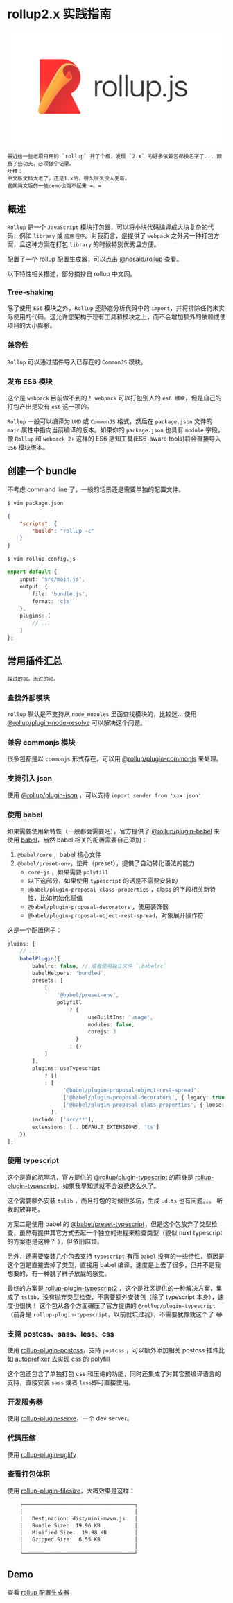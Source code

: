 # rollup2.x 实践指南

<img src="assets/cover.jpg">

    最近给一些老项目用的 `rollup` 升了个级，发现 `2.x` 的好多依赖包都换名字了... 颇费了些功夫，必须做个记录。
    吐槽：
    中文版文档太老了，还是1.x的，很久很久没人更新。
    官网英文版的一些demo也跑不起来 =。=

## 概述

`Rollup` 是一个 `JavaScript` 模块打包器，可以将小块代码编译成大块复杂的代码，例如 `library` 或 `应用程序`。对我而言，是提供了 `webpack` 之外另一种打包方案，且这种方案在打包 `library` 的时候特别优秀且方便。

配置了一个 rollup 配置生成器，可以点击 [@nosaid/rollup][@nosaid/rollup] 查看。

以下特性相关描述，部分摘抄自 rollup 中文网。

### Tree-shaking

除了使用 `ES6` 模块之外，`Rollup` 还静态分析代码中的 `import`，并将排除任何未实际使用的代码。这允许您架构于现有工具和模块之上，而不会增加额外的依赖或使项目的大小膨胀。

### 兼容性

`Rollup` 可以通过插件导入已存在的 `CommonJS` 模块。

### 发布 ES6 模块

这个是 `webpack` 目前做不到的！ `webpack` 可以打包别人的 `es6 模块`，但是自己的打包产出是没有 `es6` 这一项的。

`Rollup` 一般可以编译为 `UMD` 或 `CommonJS` 格式，然后在 `package.json` 文件的 `main` 属性中指向当前编译的版本。如果你的 `package.json` 也具有 `module` 字段，像 `Rollup` 和 `webpack 2+` 这样的 ES6 感知工具(ES6-aware tools)将会直接导入 `ES6` 模块版本。

## 创建一个 bundle

不考虑 command line 了，一般的场景还是需要单独的配置文件。

```shell
$ vim package.json
```

```json
{
    "scripts": {
        "build": "rollup -c"
    }
}
```

```shell
$ vim rollup.config.js
```

```ts
export default {
    input: 'src/main.js',
    output: {
        file: 'bundle.js',
        format: 'cjs'
    },
    plugins: [
        // ...
    ]
};
```

## 常用插件汇总

    踩过的坑，流过的泪。

### 查找外部模块

`rollup` 默认是不支持从 `node_modules` 里面查找模块的，比较迷... 使用 [@rollup/plugin-node-resolve](https://www.npmjs.com/package/@rollup/plugin-node-resolve) 可以解决这个问题。

### 兼容 commonjs 模块

很多包都是以 `commonjs` 形式存在，可以用 [@rollup/plugin-commonjs](https://www.npmjs.com/package/@rollup/plugin-commonjs) 来处理。

### 支持引入 json

使用 [@rollup/plugin-json](https://www.npmjs.com/package/@rollup/plugin-json) ，可以支持 `import sender from 'xxx.json'`

### 使用 babel

如果需要使用新特性（一般都会需要吧），官方提供了 [@rollup/plugin-babel](https://www.npmjs.com/package/@rollup/plugin-babel) 来使用 [babel](https://babeljs.io/)，当然 babel 相关的配置需要自己添加：

1. `@babel/core` ，babel 核心文件
2. `@babel/preset-env`，垫片（preset），提供了自动转化语法的能力
    - `core-js` ，如果需要 `polyfill`
    - 以下这部分，如果使用 `typescript` 的话是不需要安装的
    - `@babel/plugin-proposal-class-properties` ，class 的字段相关新特性，比如初始化赋值
    - `@babel/plugin-proposal-decorators` ，使用装饰器
    - `@babel/plugin-proposal-object-rest-spread`，对象展开操作符

这是一个配置例子：

```ts
pluins: [
    // ...
    babelPlugin({
        babelrc: false, // 或者使用独立文件 `.babelrc`
        babelHelpers: 'bundled',
        presets: [
            [
                '@babel/preset-env',
                polyfill
                    ? {
                          useBuiltIns: 'usage',
                          modules: false,
                          corejs: 3
                      }
                    : {}
            ]
        ],
        plugins: useTypescript
            ? []
            : [
                  '@babel/plugin-proposal-object-rest-spread',
                  ['@babel/plugin-proposal-decorators', { legacy: true }],
                  ['@babel/plugin-proposal-class-properties', { loose: true }]
              ],
        include: ['src/**'],
        extensions: [...DEFAULT_EXTENSIONS, 'ts']
    })
];
```

### 使用 typescript

这个是真的坑啊坑，官方提供的 [@rollup/plugin-typescript](https://www.npmjs.com/package/@rollup/plugin-typescript) 的前身是 [rollup-plugin-typescript](https://www.npmjs.com/package/rollup-plugin-typescript)，如果我早知道就不会浪费这么久了。

这个需要额外安装 `tslib` ，而且打包的时候很多坑，生成 `.d.ts` 也有问题。。。 听我的放弃吧。

方案二是使用 babel 的 [@babel/preset-typescript](https://www.npmjs.com/package/@babel/preset-typescript)，但是这个包放弃了类型检查，虽然有提供其它方式去起一个独立的进程来检查类型（貌似 nuxt typescript 的方案也是这种？ ），但依旧麻烦。

另外，还需要安装几个包去支持 `typescript` 有而 `babel` 没有的一些特性，原因是这个包是直接去掉了类型，直接用 babel 编译，速度是上去了很多，但并不是我想要的，有一种脱了裤子放屁的感觉。

最终的方案是 [rollup-plugin-typescript2](https://www.npmjs.com/package/rollup-plugin-typescript2) ，这个是社区提供的一种解决方案，集成了 `tslib`，没有抛弃类型检查，不需要额外安装包（除了 typescript 本身），速度也很快！ 这个包从各个方面碾压了官方提供的 `@rollup/plugin-typescript`（前身是 `rollup-plugin-typescript`，以前就坑过我），不需要犹豫就这个了 😂

### 支持 postcss、sass、less、css

使用 [rollup-plugin-postcss](https://www.npmjs.com/package/rollup-plugin-postcss)，支持 `postcss` ，可以额外添加相关 postcss 插件比如 autoprefixer 去实现 css 的 polyfill

这个包还包含了单独打包 css 和压缩的功能，同时还集成了对其它预编译语言的支持，直接安装 `sass` 或者 `less`即可直接使用。

### 开发服务器

使用 [rollup-plugin-serve](https://www.npmjs.com/package/rollup-plugin-serve)，一个 dev server。

### 代码压缩

使用 [rollup-plugin-uglify](https://www.npmjs.com/package/rollup-plugin-uglify)

### 查看打包体积

使用 [rollup-plugin-filesize](https://www.npmjs.com/package/rollup-plugin-filesize)，大概效果是这样：

```shell
    ┌────────────────────────────────────┐
    │                                    │
    │   Destination: dist/mini-mvvm.js   │
    │   Bundle Size:  19.96 KB           │
    │   Minified Size:  19.98 KB         │
    │   Gzipped Size:  6.55 KB           │
    │                                    │
    └────────────────────────────────────┘
```

## Demo

查看 [rollup 配置生成器][@nosaid/rollup]

[@nosaid/rollup]: https://github.com/shalldie/packages/tree/master/packages/%40nosaid/rollup
